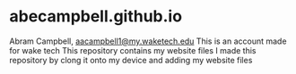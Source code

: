 # abecampbell.github.io
Abram Campbell, aacampbell1@my.waketech.edu
This is an account made for wake tech
This repository contains my website files
I made this repository by clong it onto my device and adding my website files
